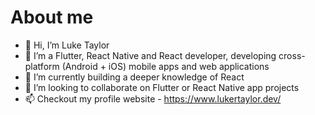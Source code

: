 # About me
- 👋 Hi, I’m Luke Taylor
- 👀 I’m a Flutter, React Native and React developer, developing cross-platform (Android + iOS) mobile apps and web applications
- 🌱 I’m currently building a deeper knowledge of React
- 💞️ I’m looking to collaborate on Flutter or React Native app projects
- 📫 Checkout my profile website - https://www.lukertaylor.dev/

